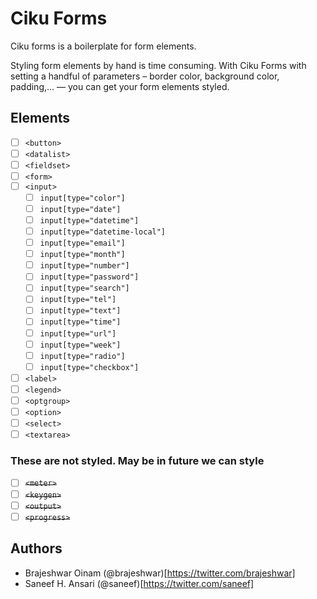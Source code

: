 # Ciku Forms

Ciku forms is a boilerplate for form elements.

Styling form elements by hand is time consuming. With Ciku Forms with setting a handful of parameters – border color, background color, padding,… — you can get your form elements styled.

## Elements

- [ ] `<button>`
- [ ] `<datalist>`
- [ ] `<fieldset>`
- [ ] `<form>`
- [ ] `<input>`
    - [ ] `input[type="color"]`
    - [ ] `input[type="date"]`
    - [ ] `input[type="datetime"]`
    - [ ] `input[type="datetime-local"]`
    - [ ] `input[type="email"]`
    - [ ] `input[type="month"]`
    - [ ] `input[type="number"]`
    - [ ] `input[type="password"]`
    - [ ] `input[type="search"]`
    - [ ] `input[type="tel"]`
    - [ ] `input[type="text"]`
    - [ ] `input[type="time"]`
    - [ ] `input[type="url"]`
    - [ ] `input[type="week"]` 
    - [ ] `input[type="radio"]` 
    - [ ] `input[type="checkbox"]`
- [ ] `<label>`
- [ ] `<legend>`
- [ ] `<optgroup>`
- [ ] `<option>`
- [ ] `<select>`
- [ ] `<textarea>`

### These are not styled. May be in future we can style
- [ ] ~~`<meter>`~~
- [ ] ~~`<keygen>`~~
- [ ] ~~`<output>`~~
- [ ] ~~`<progress>`~~

## Authors
- Brajeshwar Oinam (@brajeshwar)[https://twitter.com/brajeshwar]
- Saneef H. Ansari (@saneef)[https://twitter.com/saneef]

